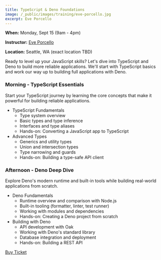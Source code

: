 ```yaml
---
title: TypeScript & Deno Foundations
image: /_public/images/training/eve-porcello.jpg
excerpt: Eve Porcello
---
```

**When:** Monday, Sept 15 (9am - 4pm)

**Instructor:** [Eve Porcello](https://twitter.com/eveporcello)

**Location:** Seattle, WA (exact location TBD)

Ready to level up your JavaScript skills? Let's dive into TypeScript and Deno to build more reliable applications. We'll start with TypeScript basics and work our way up to building full applications with Deno.

### Morning - TypeScript Essentials

Start your TypeScript journey by learning the core concepts that make it powerful for building reliable applications.

- TypeScript Fundamentals
    - Type system overview
    - Basic types and type inference
    - Interfaces and type aliases
    - Hands-on: Converting a JavaScript app to TypeScript
- Advanced Types
    - Generics and utility types
    - Union and intersection types
    - Type narrowing and guards
    - Hands-on: Building a type-safe API client

### Afternoon - Deno Deep Dive

Explore Deno's modern runtime and built-in tools while building real-world applications from scratch.

- Deno Fundamentals
    - Runtime overview and comparison with Node.js
    - Built-in tooling (formatter, linter, test runner)
    - Working with modules and dependencies
    - Hands-on: Creating a Deno project from scratch
- Building with Deno
    - API development with Oak
    - Working with Deno's standard library
    - Database integration and deployment
    - Hands-on: Building a REST API

<div class="cta"><a href="/2025/tickets">Buy Ticket</a></div>
